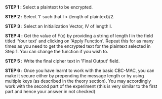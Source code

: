 **STEP 1 :** Select a plaintext to be encrypted.

**STEP 2 :** Select 'l' such that l < (length of plaintext)/2.

**STEP 3 :** Select an Initialization Vector, IV of length l.

**STEP 4 :** Get the value of F(x) by providing a string of length l in the field titled 'Your text' and clicking on 'Apply Function'. Repeat this for as many times as you need to get the encrypted text for the plaintext selected in Step 1. You can change the function if you wish to.

**STEP 5 :** Write the final cipher text in 'Final Output' field.

**STEP 6 :** Once you have learnt to work with the basic CBC-MAC, you can make it secure either by prepending the message length or by using multiple keys (as described in the theory section). You may accordingly work with the second part of the experiment (this is very similar to the first part and hence your answer in not checked)
